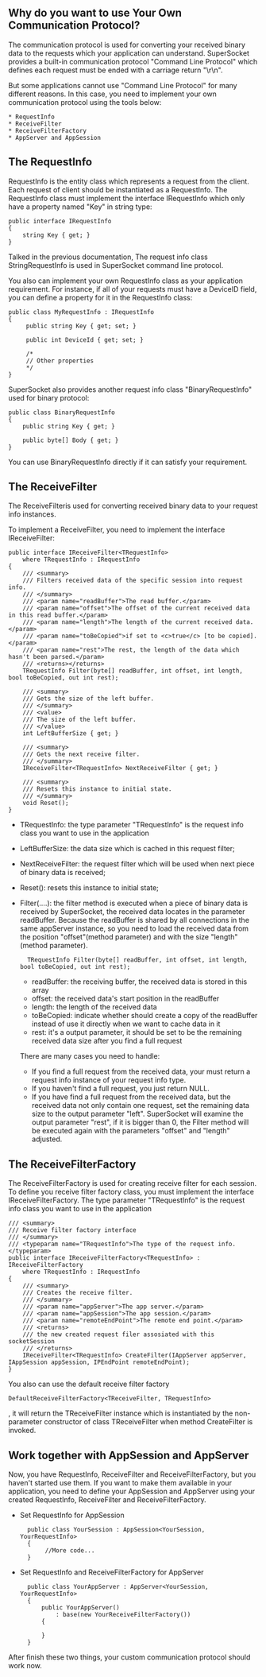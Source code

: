 ## Why do you want to use Your Own Communication Protocol?

The communication protocol is used for converting your received binary data to the requests which your application can understand. SuperSocket provides a built-in communication protocol "Command Line Protocol" which defines each request must be ended with a carriage return "\r\n".

But some applications cannot use "Command Line Protocol" for many different reasons. In this case, you need to implement your own communication protocol using the tools below:

    * RequestInfo
    * ReceiveFilter
    * ReceiveFilterFactory
    * AppServer and AppSession


## The RequestInfo
RequestInfo is the entity class which represents a request from the client. Each request of client should be instantiated as a RequestInfo. The RequestInfo class must implement the interface IRequestInfo which only have a property named "Key" in string type:

    public interface IRequestInfo
    {
        string Key { get; }
    }

Talked in the previous documentation, The request info class StringRequestInfo is used in SuperSocket command line protocol.

You also can implement your own RequestInfo class as your application requirement. For instance, if all of your requests must have a DeviceID field, you can define a property for it in the RequestInfo class:

    public class MyRequestInfo : IRequestInfo
    {
         public string Key { get; set; }

         public int DeviceId { get; set; }

         /*
         // Other properties
         */
    }

SuperSocket also provides another request info class "BinaryRequestInfo" used for binary protocol:

    public class BinaryRequestInfo
    {
        public string Key { get; }
        
        public byte[] Body { get; }
    }

You can use BinaryRequestInfo directly if it can satisfy your requirement.

## The ReceiveFilter

The ReceiveFilteris used for converting received binary data to your request info instances.

To implement a ReceiveFilter, you need to implement the interface IReceiveFilter<TRequestInfo>:

    public interface IReceiveFilter<TRequestInfo>
        where TRequestInfo : IRequestInfo
    {
        /// <summary>
        /// Filters received data of the specific session into request info.
        /// </summary>
        /// <param name="readBuffer">The read buffer.</param>
        /// <param name="offset">The offset of the current received data in this read buffer.</param>
        /// <param name="length">The length of the current received data.</param>
        /// <param name="toBeCopied">if set to <c>true</c> [to be copied].</param>
        /// <param name="rest">The rest, the length of the data which hasn't been parsed.</param>
        /// <returns></returns>
        TRequestInfo Filter(byte[] readBuffer, int offset, int length, bool toBeCopied, out int rest);

        /// <summary>
        /// Gets the size of the left buffer.
        /// </summary>
        /// <value>
        /// The size of the left buffer.
        /// </value>
        int LeftBufferSize { get; }

        /// <summary>
        /// Gets the next receive filter.
        /// </summary>
        IReceiveFilter<TRequestInfo> NextReceiveFilter { get; }

        /// <summary>
        /// Resets this instance to initial state.
        /// </summary>
        void Reset();
    }

* TRequestInfo: the type parameter "TRequestInfo" is the request info class you want to use in the application

* LeftBufferSize: the data size which is cached in this request filter;
* NextReceiveFilter: the request filter which will be used when next piece of binary data is received;
* Reset(): resets this instance to initial state;
* Filter(....): the filter method is executed when a piece of binary data is received by SuperSocket, the received data locates in the parameter readBuffer. Because the readBuffer is shared by all connections in the same appServer instance, so you need to load the received data from the position "offset"(method parameter) and with the size "length" (method parameter).


        TRequestInfo Filter(byte[] readBuffer, int offset, int length, bool toBeCopied, out int rest);


  * readBuffer: the receiving buffer, the received data is stored in this array
  * offset: the received data's start position in the readBuffer
  * length: the length of the received data
  * toBeCopied: indicate whether should create a copy of the readBuffer instead of use it directly when we want to cache data in it
  * rest: it's a output parameter, it should be set to be the remaining received data size after you find a full request

  There are many cases you need to handle:

  * If you find a full request from the received data, your must return a request info instance of your request info type.
  * If you haven't find a full request, you just return NULL.
  * If you have find a full request from the received data, but the received data not only contain one request, set the remaining data size to the output parameter "left". SuperSocket will examine the output parameter "rest", if it is bigger than 0, the Filter method will be executed again with the parameters "offset" and "length" adjusted.

## The ReceiveFilterFactory
The ReceiveFilterFactory is used for creating receive filter for each session.
To define you receive filter factory class, you must implement the interface IReceiveFilterFactory<TRequestInfo>. The type parameter "TRequestInfo" is the request info class you want to use in the application

    /// <summary>
    /// Receive filter factory interface
    /// </summary>
    /// <typeparam name="TRequestInfo">The type of the request info.</typeparam>
    public interface IReceiveFilterFactory<TRequestInfo> : IReceiveFilterFactory
        where TRequestInfo : IRequestInfo
    {
        /// <summary>
        /// Creates the receive filter.
        /// </summary>
        /// <param name="appServer">The app server.</param>
        /// <param name="appSession">The app session.</param>
        /// <param name="remoteEndPoint">The remote end point.</param>
        /// <returns>
        /// the new created request filer assosiated with this socketSession
        /// </returns>
        IReceiveFilter<TRequestInfo> CreateFilter(IAppServer appServer, IAppSession appSession, IPEndPoint remoteEndPoint);
    }


You also can use the default receive filter factory 

    DefaultReceiveFilterFactory<TReceiveFilter, TRequestInfo>

, it will return the TReceiveFilter instance which is instantiated by the non-parameter constructor of class TReceiveFilter when method CreateFilter is invoked.


## Work together with AppSession and AppServer

Now, you have RequestInfo, ReceiveFilter and ReceiveFilterFactory, but you haven't started use them.
If you want to make them available in your application, you need to define your AppSession and AppServer using your created RequestInfo, ReceiveFilter and ReceiveFilterFactory.

* Set RequestInfo for AppSession

        public class YourSession : AppSession<YourSession, YourRequestInfo>
        {
             //More code...
        }


* Set RequestInfo and ReceiveFilterFactory for AppServer

        public class YourAppServer : AppServer<YourSession, YourRequestInfo>
        {
            public YourAppServer()
                : base(new YourReceiveFilterFactory())
            {
            
            }
        }


After finish these two things, your custom communication protocol should work now.